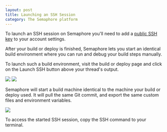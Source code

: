 ```yaml
---
layout: post
title: Launching an SSH Session
category: The Semaphore platform
---
```


To launch an SSH session on Semaphore you'll need to add
a [public SSH key]() to your account settings.

After your build or deploy is finished, Semaphore lets you start
an identical build environment where you can run and debug your build
steps manually.

To launch such a build environment, visit the build or deploy page
and click on the Launch SSH button above your thread's output.

<img src="/docs/assets/img/ssh-session/create-ssh-session-1.png" class="img-responsive">

<img src="/docs/assets/img/ssh-session/create-ssh-session-2.png" class="img-responsive">

Semaphore will start a build machine identical to the
machine your build or deploy used. It will pull the same Git commit,
and export the same custom files and environment variables.

<img src="/docs/assets/img/ssh-session/create-ssh-session-3.png" class="img-responsive">

To access the started SSH session, copy the SSH command to your terminal.
